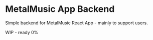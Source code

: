 # MetalMusic App Backend

Simple backend for MetalMusic React App - mainly to support users.

WIP - ready 0%